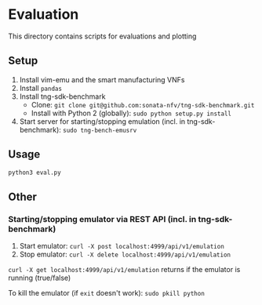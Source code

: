 # Evaluation

This directory contains scripts for evaluations and plotting

## Setup

1. Install vim-emu and the smart manufacturing VNFs
1. Install `pandas`
1. Install tng-sdk-benchmark
    * Clone: `git clone git@github.com:sonata-nfv/tng-sdk-benchmark.git`
    * Install with Python 2 (globally): `sudo python setup.py install`
1. Start server for starting/stopping emulation (incl. in tng-sdk-benchmark): `sudo tng-bench-emusrv`

## Usage

```bash
python3 eval.py
```


## Other

### Starting/stopping emulator via REST API (incl. in tng-sdk-benchmark)

1. Start emulator: `curl -X post localhost:4999/api/v1/emulation`
1. Stop emulator: `curl -X delete localhost:4999/api/v1/emulation`

`curl -X get localhost:4999/api/v1/emulation` returns if the emulator is running (true/false)

To kill the emulator (if `exit` doesn't work): `sudo pkill python`